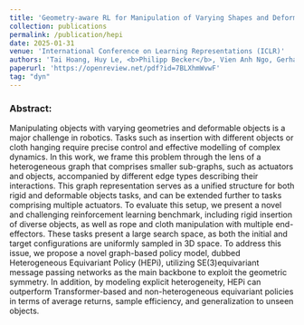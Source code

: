 ```yaml
---
title: 'Geometry-aware RL for Manipulation of Varying Shapes and Deformable Objects'
collection: publications
permalink: /publication/hepi
date: 2025-01-31
venue: 'International Conference on Learning Representations (ICLR)'
authors: 'Tai Hoang, Huy Le, <b>Philipp Becker</b>, Vien Anh Ngo, Gerhard Neumann'
paperurl: 'https://openreview.net/pdf?id=7BLXhmWvwF'
tag: "dyn"
---
```


<p>
<h3> Abstract: </h3>
Manipulating objects with varying geometries and deformable objects is a major challenge in robotics. Tasks such as insertion with different objects or cloth hanging require precise control and effective modelling of complex dynamics. In this work, we frame this problem through the lens of a heterogeneous graph that comprises smaller sub-graphs, such as actuators and objects, accompanied by different edge types describing their interactions. This graph representation serves as a unified structure for both rigid and deformable objects tasks, and can be extended further to tasks comprising multiple actuators. To evaluate this setup, we present a novel and challenging reinforcement learning benchmark, including rigid insertion of diverse objects, as well as rope and cloth manipulation with multiple end-effectors. These tasks present a large search space, as both the initial and target configurations are uniformly sampled in 3D space. To address this issue, we propose a novel graph-based policy model, dubbed Heterogeneous Equivariant Policy (HEPi), utilizing SE(3)equivariant message passing networks as the main backbone to exploit the geometric symmetry. In addition, by modeling explicit heterogeneity, HEPi can outperform Transformer-based and non-heterogeneous equivariant policies in terms of average returns, sample efficiency, and generalization to unseen objects.
</p>